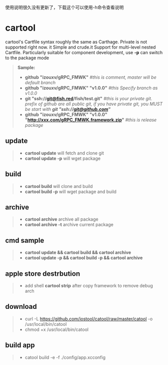 使用说明很久没有更新了，下载这个可以使用-h命令查看说明

# cartool
cartool's Cartfile syntax roughly the same as Carthage. Private is not supported right now. it Simple and crude.it Support for multi-level nested Cartfile. Particularly suitable for component development, use **-p** can switch to the package mode

> **Sample:**
> 
>-  **github "izouxv/gRPC_FMWK"**   *#this is comment,  master will be default branch*
>-  **github "izouxv/gRPC_FMWK" "v1.0.0"** *#this Specify branch as v1.0.0* 
>-  **git "ssh://git@fish.red/fish/test.git"**  *#this is your private git. prefix of github are all public git, if you have private git, you MUST be start with **git "ssh://git@github.com"***
>-  **github "izouxv/gRPC_FMWK" "v1.0.0" "http://xxx.com/gRPC_FMWK.framework.zip"** *#this is release package*

## update
>- **cartool update** will fetch and clone git
>- **cartool update -p** will wget package
 
## build  
>- **cartool build** will clone and build
>- **cartool build -p** will wget package and build 

## archive  
>- **cartool archive** archive all package
>- **cartool archive -t** archive current package 

## cmd sample  
>- **cartool update && cartool build && cartool archive**
>- **cartool update -p && cartool build -p && cartool archive**

## apple store destrbution
>- add shell **cartool strip** after copy framework to remove debug arch

## download
>- curl -L https://github.com/iostool/catool/raw/master/catool -o /usr/local/bin/catool
>- chmod +x /usr/local/bin/catool

## build app
>- catool build -e -f ./config/app.xcconfig

